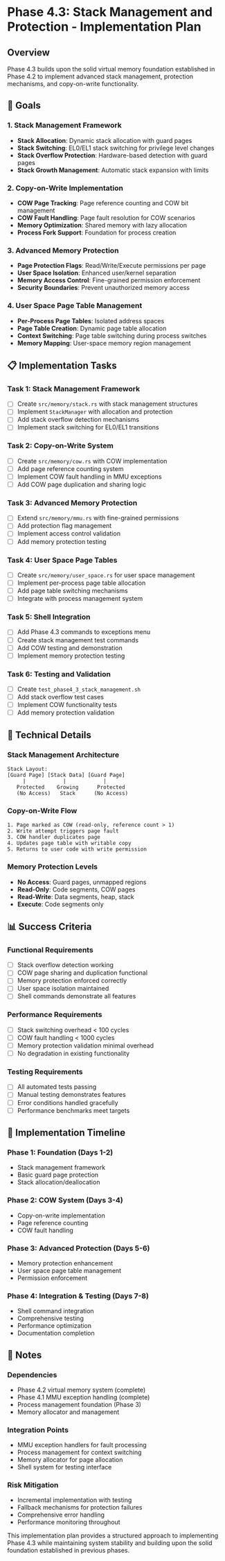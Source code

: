 # Phase 4.3: Stack Management and Protection - Implementation Plan

## Overview
Phase 4.3 builds upon the solid virtual memory foundation established in Phase 4.2 to implement advanced stack management, protection mechanisms, and copy-on-write functionality.

## 🎯 Goals

### 1. Stack Management Framework
- **Stack Allocation**: Dynamic stack allocation with guard pages
- **Stack Switching**: EL0/EL1 stack switching for privilege level changes
- **Stack Overflow Protection**: Hardware-based detection with guard pages
- **Stack Growth Management**: Automatic stack expansion with limits

### 2. Copy-on-Write Implementation
- **COW Page Tracking**: Page reference counting and COW bit management
- **COW Fault Handling**: Page fault resolution for COW scenarios
- **Memory Optimization**: Shared memory with lazy allocation
- **Process Fork Support**: Foundation for process creation

### 3. Advanced Memory Protection
- **Page Protection Flags**: Read/Write/Execute permissions per page
- **User Space Isolation**: Enhanced user/kernel separation
- **Memory Access Control**: Fine-grained permission enforcement
- **Security Boundaries**: Prevent unauthorized memory access

### 4. User Space Page Table Management
- **Per-Process Page Tables**: Isolated address spaces
- **Page Table Creation**: Dynamic page table allocation
- **Context Switching**: Page table switching during process switches
- **Memory Mapping**: User-space memory region management

## 📋 Implementation Tasks

### Task 1: Stack Management Framework
- [ ] Create `src/memory/stack.rs` with stack management structures
- [ ] Implement `StackManager` with allocation and protection
- [ ] Add stack overflow detection mechanisms
- [ ] Implement stack switching for EL0/EL1 transitions

### Task 2: Copy-on-Write System
- [ ] Create `src/memory/cow.rs` with COW implementation
- [ ] Add page reference counting system
- [ ] Implement COW fault handling in MMU exceptions
- [ ] Add COW page duplication and sharing logic

### Task 3: Advanced Memory Protection
- [ ] Extend `src/memory/mmu.rs` with fine-grained permissions
- [ ] Add protection flag management
- [ ] Implement access control validation
- [ ] Add memory protection testing

### Task 4: User Space Page Tables
- [ ] Create `src/memory/user_space.rs` for user space management
- [ ] Implement per-process page table allocation
- [ ] Add page table switching mechanisms
- [ ] Integrate with process management system

### Task 5: Shell Integration
- [ ] Add Phase 4.3 commands to exceptions menu
- [ ] Create stack management test commands
- [ ] Add COW testing and demonstration
- [ ] Implement memory protection testing

### Task 6: Testing and Validation
- [ ] Create `test_phase4_3_stack_management.sh`
- [ ] Add stack overflow test cases
- [ ] Implement COW functionality tests
- [ ] Add memory protection validation

## 🔧 Technical Details

### Stack Management Architecture
```
Stack Layout:
[Guard Page] [Stack Data] [Guard Page]
     |            |            |
   Protected    Growing      Protected
   (No Access)   Stack      (No Access)
```

### Copy-on-Write Flow
```
1. Page marked as COW (read-only, reference count > 1)
2. Write attempt triggers page fault
3. COW handler duplicates page
4. Updates page table with writable copy
5. Returns to user code with write permission
```

### Memory Protection Levels
- **No Access**: Guard pages, unmapped regions
- **Read-Only**: Code segments, COW pages
- **Read-Write**: Data segments, heap, stack
- **Execute**: Code segments only

## 📊 Success Criteria

### Functional Requirements
- [ ] Stack overflow detection working
- [ ] COW page sharing and duplication functional
- [ ] Memory protection enforced correctly
- [ ] User space isolation maintained
- [ ] Shell commands demonstrate all features

### Performance Requirements
- [ ] Stack switching overhead < 100 cycles
- [ ] COW fault handling < 1000 cycles
- [ ] Memory protection validation minimal overhead
- [ ] No degradation in existing functionality

### Testing Requirements
- [ ] All automated tests passing
- [ ] Manual testing demonstrates features
- [ ] Error conditions handled gracefully
- [ ] Performance benchmarks meet targets

## 🚀 Implementation Timeline

### Phase 1: Foundation (Days 1-2)
- Stack management framework
- Basic guard page protection
- Stack allocation/deallocation

### Phase 2: COW System (Days 3-4)
- Copy-on-write implementation
- Page reference counting
- COW fault handling

### Phase 3: Advanced Protection (Days 5-6)
- Memory protection enhancement
- User space page table management
- Permission enforcement

### Phase 4: Integration & Testing (Days 7-8)
- Shell command integration
- Comprehensive testing
- Performance optimization
- Documentation completion

## 📝 Notes

### Dependencies
- Phase 4.2 virtual memory system (complete)
- Phase 4.1 MMU exception handling (complete)
- Process management foundation (Phase 3)
- Memory allocator and management

### Integration Points
- MMU exception handlers for fault processing
- Process management for context switching
- Memory allocator for page allocation
- Shell system for testing interface

### Risk Mitigation
- Incremental implementation with testing
- Fallback mechanisms for protection failures
- Comprehensive error handling
- Performance monitoring throughout

This implementation plan provides a structured approach to implementing Phase 4.3 while maintaining system stability and building upon the solid foundation established in previous phases.
